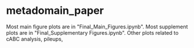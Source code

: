 # metadomain_paper
Most main figure plots are in "Final_Main_Figures.ipynb". Most supplement plots are in "Final_Supplementary Figures.ipynb". Other plots related to cABC analysis, pileups, 